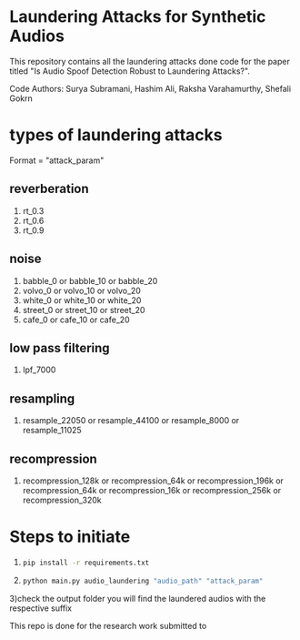 # Laundering Attacks for Synthetic Audios
This repository contains all the laundering attacks done code for the paper titled "Is Audio Spoof Detection Robust to Laundering Attacks?". 

Code Authors: Surya Subramani, Hashim Ali, Raksha Varahamurthy, Shefali Gokrn

# types of laundering attacks
Format = "attack_param"
## reverberation
1) rt_0.3
2) rt_0.6
3) rt_0.9
## noise
1) babble_0 or babble_10 or babble_20
2) volvo_0 or volvo_10 or volvo_20
3) white_0 or white_10 or white_20
4) street_0 or street_10 or street_20
5) cafe_0 or cafe_10 or cafe_20
## low pass filtering
1) lpf_7000
## resampling
1) resample_22050 or resample_44100 or resample_8000 or resample_11025
## recompression
1) recompression_128k or recompression_64k or recompression_196k or recompression_64k or recompression_16k or recompression_256k or recompression_320k
# Steps to initiate
1) ```bash
   pip install -r requirements.txt 
2) ```bash
   python main.py audio_laundering "audio_path" "attack_param"
3)check the output folder you will find the laundered audios with the respective suffix


This repo is done for the research work submitted to 
